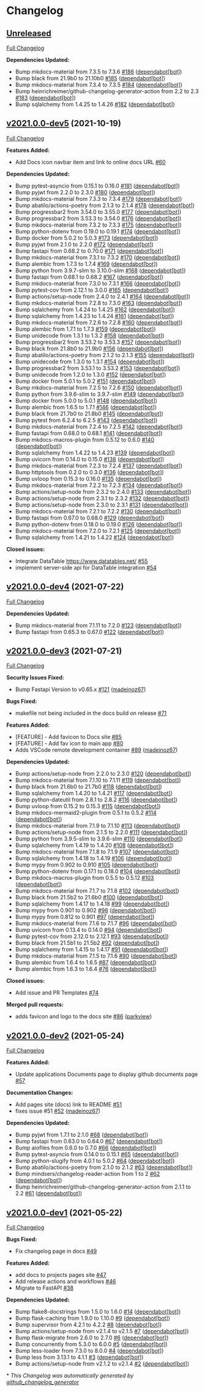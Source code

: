 # Changelog

## [Unreleased](https://github.com/madeinoz67/maker-hub/tree/HEAD)

[Full Changelog](https://github.com/madeinoz67/maker-hub/compare/v2021.0.0-dev5...HEAD)

**Dependencies Updated:**

- Bump mkdocs-material from 7.3.5 to 7.3.6 [\#186](https://github.com/madeinoz67/maker-hub/pull/186) ([dependabot[bot]](https://github.com/apps/dependabot))
- Bump black from 21.9b0 to 21.10b0 [\#185](https://github.com/madeinoz67/maker-hub/pull/185) ([dependabot[bot]](https://github.com/apps/dependabot))
- Bump mkdocs-material from 7.3.4 to 7.3.5 [\#184](https://github.com/madeinoz67/maker-hub/pull/184) ([dependabot[bot]](https://github.com/apps/dependabot))
- Bump heinrichreimer/github-changelog-generator-action from 2.2 to 2.3 [\#183](https://github.com/madeinoz67/maker-hub/pull/183) ([dependabot[bot]](https://github.com/apps/dependabot))
- Bump sqlalchemy from 1.4.25 to 1.4.26 [\#182](https://github.com/madeinoz67/maker-hub/pull/182) ([dependabot[bot]](https://github.com/apps/dependabot))

## [v2021.0.0-dev5](https://github.com/madeinoz67/maker-hub/tree/v2021.0.0-dev5) (2021-10-19)

[Full Changelog](https://github.com/madeinoz67/maker-hub/compare/v2021.0.0-dev4...v2021.0.0-dev5)

**Features Added:**

- Add Docs icon navbar item and link to online docs URL [\#60](https://github.com/madeinoz67/maker-hub/issues/60)

**Dependencies Updated:**

- Bump pytest-asyncio from 0.15.1 to 0.16.0 [\#181](https://github.com/madeinoz67/maker-hub/pull/181) ([dependabot[bot]](https://github.com/apps/dependabot))
- Bump pyjwt from 2.2.0 to 2.3.0 [\#180](https://github.com/madeinoz67/maker-hub/pull/180) ([dependabot[bot]](https://github.com/apps/dependabot))
- Bump mkdocs-material from 7.3.3 to 7.3.4 [\#179](https://github.com/madeinoz67/maker-hub/pull/179) ([dependabot[bot]](https://github.com/apps/dependabot))
- Bump abatilo/actions-poetry from 2.1.3 to 2.1.4 [\#178](https://github.com/madeinoz67/maker-hub/pull/178) ([dependabot[bot]](https://github.com/apps/dependabot))
- Bump progressbar2 from 3.54.0 to 3.55.0 [\#177](https://github.com/madeinoz67/maker-hub/pull/177) ([dependabot[bot]](https://github.com/apps/dependabot))
- Bump progressbar2 from 3.53.3 to 3.54.0 [\#176](https://github.com/madeinoz67/maker-hub/pull/176) ([dependabot[bot]](https://github.com/apps/dependabot))
- Bump mkdocs-material from 7.3.2 to 7.3.3 [\#175](https://github.com/madeinoz67/maker-hub/pull/175) ([dependabot[bot]](https://github.com/apps/dependabot))
- Bump python-dotenv from 0.19.0 to 0.19.1 [\#174](https://github.com/madeinoz67/maker-hub/pull/174) ([dependabot[bot]](https://github.com/apps/dependabot))
- Bump docker from 5.0.2 to 5.0.3 [\#173](https://github.com/madeinoz67/maker-hub/pull/173) ([dependabot[bot]](https://github.com/apps/dependabot))
- Bump pyjwt from 2.1.0 to 2.2.0 [\#172](https://github.com/madeinoz67/maker-hub/pull/172) ([dependabot[bot]](https://github.com/apps/dependabot))
- Bump fastapi from 0.68.2 to 0.70.0 [\#171](https://github.com/madeinoz67/maker-hub/pull/171) ([dependabot[bot]](https://github.com/apps/dependabot))
- Bump mkdocs-material from 7.3.1 to 7.3.2 [\#170](https://github.com/madeinoz67/maker-hub/pull/170) ([dependabot[bot]](https://github.com/apps/dependabot))
- Bump alembic from 1.7.3 to 1.7.4 [\#169](https://github.com/madeinoz67/maker-hub/pull/169) ([dependabot[bot]](https://github.com/apps/dependabot))
- Bump python from 3.9.7-slim to 3.10.0-slim [\#168](https://github.com/madeinoz67/maker-hub/pull/168) ([dependabot[bot]](https://github.com/apps/dependabot))
- Bump fastapi from 0.68.1 to 0.68.2 [\#167](https://github.com/madeinoz67/maker-hub/pull/167) ([dependabot[bot]](https://github.com/apps/dependabot))
- Bump mkdocs-material from 7.3.0 to 7.3.1 [\#166](https://github.com/madeinoz67/maker-hub/pull/166) ([dependabot[bot]](https://github.com/apps/dependabot))
- Bump pytest-cov from 2.12.1 to 3.0.0 [\#165](https://github.com/madeinoz67/maker-hub/pull/165) ([dependabot[bot]](https://github.com/apps/dependabot))
- Bump actions/setup-node from 2.4.0 to 2.4.1 [\#164](https://github.com/madeinoz67/maker-hub/pull/164) ([dependabot[bot]](https://github.com/apps/dependabot))
- Bump mkdocs-material from 7.2.8 to 7.3.0 [\#163](https://github.com/madeinoz67/maker-hub/pull/163) ([dependabot[bot]](https://github.com/apps/dependabot))
- Bump sqlalchemy from 1.4.24 to 1.4.25 [\#162](https://github.com/madeinoz67/maker-hub/pull/162) ([dependabot[bot]](https://github.com/apps/dependabot))
- Bump sqlalchemy from 1.4.23 to 1.4.24 [\#161](https://github.com/madeinoz67/maker-hub/pull/161) ([dependabot[bot]](https://github.com/apps/dependabot))
- Bump mkdocs-material from 7.2.6 to 7.2.8 [\#160](https://github.com/madeinoz67/maker-hub/pull/160) ([dependabot[bot]](https://github.com/apps/dependabot))
- Bump alembic from 1.7.1 to 1.7.3 [\#159](https://github.com/madeinoz67/maker-hub/pull/159) ([dependabot[bot]](https://github.com/apps/dependabot))
- Bump unidecode from 1.3.1 to 1.3.2 [\#158](https://github.com/madeinoz67/maker-hub/pull/158) ([dependabot[bot]](https://github.com/apps/dependabot))
- Bump progressbar2 from 3.53.2 to 3.53.3 [\#157](https://github.com/madeinoz67/maker-hub/pull/157) ([dependabot[bot]](https://github.com/apps/dependabot))
- Bump black from 21.8b0 to 21.9b0 [\#156](https://github.com/madeinoz67/maker-hub/pull/156) ([dependabot[bot]](https://github.com/apps/dependabot))
- Bump abatilo/actions-poetry from 2.1.2 to 2.1.3 [\#155](https://github.com/madeinoz67/maker-hub/pull/155) ([dependabot[bot]](https://github.com/apps/dependabot))
- Bump unidecode from 1.3.0 to 1.3.1 [\#154](https://github.com/madeinoz67/maker-hub/pull/154) ([dependabot[bot]](https://github.com/apps/dependabot))
- Bump progressbar2 from 3.53.1 to 3.53.2 [\#153](https://github.com/madeinoz67/maker-hub/pull/153) ([dependabot[bot]](https://github.com/apps/dependabot))
- Bump unidecode from 1.2.0 to 1.3.0 [\#152](https://github.com/madeinoz67/maker-hub/pull/152) ([dependabot[bot]](https://github.com/apps/dependabot))
- Bump docker from 5.0.1 to 5.0.2 [\#151](https://github.com/madeinoz67/maker-hub/pull/151) ([dependabot[bot]](https://github.com/apps/dependabot))
- Bump mkdocs-material from 7.2.5 to 7.2.6 [\#150](https://github.com/madeinoz67/maker-hub/pull/150) ([dependabot[bot]](https://github.com/apps/dependabot))
- Bump python from 3.9.6-slim to 3.9.7-slim [\#149](https://github.com/madeinoz67/maker-hub/pull/149) ([dependabot[bot]](https://github.com/apps/dependabot))
- Bump docker from 5.0.0 to 5.0.1 [\#148](https://github.com/madeinoz67/maker-hub/pull/148) ([dependabot[bot]](https://github.com/apps/dependabot))
- Bump alembic from 1.6.5 to 1.7.1 [\#146](https://github.com/madeinoz67/maker-hub/pull/146) ([dependabot[bot]](https://github.com/apps/dependabot))
- Bump black from 21.7b0 to 21.8b0 [\#145](https://github.com/madeinoz67/maker-hub/pull/145) ([dependabot[bot]](https://github.com/apps/dependabot))
- Bump pytest from 6.2.4 to 6.2.5 [\#143](https://github.com/madeinoz67/maker-hub/pull/143) ([dependabot[bot]](https://github.com/apps/dependabot))
- Bump mkdocs-material from 7.2.4 to 7.2.5 [\#142](https://github.com/madeinoz67/maker-hub/pull/142) ([dependabot[bot]](https://github.com/apps/dependabot))
- Bump fastapi from 0.68.0 to 0.68.1 [\#141](https://github.com/madeinoz67/maker-hub/pull/141) ([dependabot[bot]](https://github.com/apps/dependabot))
- Bump mkdocs-macros-plugin from 0.5.12 to 0.6.0 [\#140](https://github.com/madeinoz67/maker-hub/pull/140) ([dependabot[bot]](https://github.com/apps/dependabot))
- Bump sqlalchemy from 1.4.22 to 1.4.23 [\#139](https://github.com/madeinoz67/maker-hub/pull/139) ([dependabot[bot]](https://github.com/apps/dependabot))
- Bump uvicorn from 0.14.0 to 0.15.0 [\#138](https://github.com/madeinoz67/maker-hub/pull/138) ([dependabot[bot]](https://github.com/apps/dependabot))
- Bump mkdocs-material from 7.2.3 to 7.2.4 [\#137](https://github.com/madeinoz67/maker-hub/pull/137) ([dependabot[bot]](https://github.com/apps/dependabot))
- Bump httptools from 0.2.0 to 0.3.0 [\#136](https://github.com/madeinoz67/maker-hub/pull/136) ([dependabot[bot]](https://github.com/apps/dependabot))
- Bump uvloop from 0.15.3 to 0.16.0 [\#135](https://github.com/madeinoz67/maker-hub/pull/135) ([dependabot[bot]](https://github.com/apps/dependabot))
- Bump mkdocs-material from 7.2.2 to 7.2.3 [\#134](https://github.com/madeinoz67/maker-hub/pull/134) ([dependabot[bot]](https://github.com/apps/dependabot))
- Bump actions/setup-node from 2.3.2 to 2.4.0 [\#133](https://github.com/madeinoz67/maker-hub/pull/133) ([dependabot[bot]](https://github.com/apps/dependabot))
- Bump actions/setup-node from 2.3.1 to 2.3.2 [\#132](https://github.com/madeinoz67/maker-hub/pull/132) ([dependabot[bot]](https://github.com/apps/dependabot))
- Bump actions/setup-node from 2.3.0 to 2.3.1 [\#131](https://github.com/madeinoz67/maker-hub/pull/131) ([dependabot[bot]](https://github.com/apps/dependabot))
- Bump mkdocs-material from 7.2.1 to 7.2.2 [\#130](https://github.com/madeinoz67/maker-hub/pull/130) ([dependabot[bot]](https://github.com/apps/dependabot))
- Bump fastapi from 0.67.0 to 0.68.0 [\#129](https://github.com/madeinoz67/maker-hub/pull/129) ([dependabot[bot]](https://github.com/apps/dependabot))
- Bump python-dotenv from 0.18.0 to 0.19.0 [\#126](https://github.com/madeinoz67/maker-hub/pull/126) ([dependabot[bot]](https://github.com/apps/dependabot))
- Bump mkdocs-material from 7.2.0 to 7.2.1 [\#125](https://github.com/madeinoz67/maker-hub/pull/125) ([dependabot[bot]](https://github.com/apps/dependabot))
- Bump sqlalchemy from 1.4.21 to 1.4.22 [\#124](https://github.com/madeinoz67/maker-hub/pull/124) ([dependabot[bot]](https://github.com/apps/dependabot))

**Closed issues:**

- Integrate DataTable https://www.datatables.net/ [\#55](https://github.com/madeinoz67/maker-hub/issues/55)
- implement server-side api for DataTable integration [\#54](https://github.com/madeinoz67/maker-hub/issues/54)

## [v2021.0.0-dev4](https://github.com/madeinoz67/maker-hub/tree/v2021.0.0-dev4) (2021-07-22)

[Full Changelog](https://github.com/madeinoz67/maker-hub/compare/v2021.0.0-dev3...v2021.0.0-dev4)

**Dependencies Updated:**

- Bump mkdocs-material from 7.1.11 to 7.2.0 [\#123](https://github.com/madeinoz67/maker-hub/pull/123) ([dependabot[bot]](https://github.com/apps/dependabot))
- Bump fastapi from 0.65.3 to 0.67.0 [\#122](https://github.com/madeinoz67/maker-hub/pull/122) ([dependabot[bot]](https://github.com/apps/dependabot))

## [v2021.0.0-dev3](https://github.com/madeinoz67/maker-hub/tree/v2021.0.0-dev3) (2021-07-21)

[Full Changelog](https://github.com/madeinoz67/maker-hub/compare/v2021.0.0-dev2...v2021.0.0-dev3)

**Security Issues Fixed:**

- Bump Fastapi Version to v0.65.x [\#121](https://github.com/madeinoz67/maker-hub/pull/121) ([madeinoz67](https://github.com/madeinoz67))

**Bugs Fixed:**

- makefile not being included in the docs build on release [\#71](https://github.com/madeinoz67/maker-hub/issues/71)

**Features Added:**

- \[FEATURE\] - Add favicon to Docs site [\#85](https://github.com/madeinoz67/maker-hub/issues/85)
- \[FEATURE\] - Add fav icon to main app [\#80](https://github.com/madeinoz67/maker-hub/issues/80)
- Adds VSCode remote development container [\#89](https://github.com/madeinoz67/maker-hub/pull/89) ([madeinoz67](https://github.com/madeinoz67))

**Dependencies Updated:**

- Bump actions/setup-node from 2.2.0 to 2.3.0 [\#120](https://github.com/madeinoz67/maker-hub/pull/120) ([dependabot[bot]](https://github.com/apps/dependabot))
- Bump mkdocs-material from 7.1.10 to 7.1.11 [\#119](https://github.com/madeinoz67/maker-hub/pull/119) ([dependabot[bot]](https://github.com/apps/dependabot))
- Bump black from 21.6b0 to 21.7b0 [\#118](https://github.com/madeinoz67/maker-hub/pull/118) ([dependabot[bot]](https://github.com/apps/dependabot))
- Bump sqlalchemy from 1.4.20 to 1.4.21 [\#117](https://github.com/madeinoz67/maker-hub/pull/117) ([dependabot[bot]](https://github.com/apps/dependabot))
- Bump python-dateutil from 2.8.1 to 2.8.2 [\#116](https://github.com/madeinoz67/maker-hub/pull/116) ([dependabot[bot]](https://github.com/apps/dependabot))
- Bump uvloop from 0.15.2 to 0.15.3 [\#115](https://github.com/madeinoz67/maker-hub/pull/115) ([dependabot[bot]](https://github.com/apps/dependabot))
- Bump mkdocs-mermaid2-plugin from 0.5.1 to 0.5.2 [\#114](https://github.com/madeinoz67/maker-hub/pull/114) ([dependabot[bot]](https://github.com/apps/dependabot))
- Bump mkdocs-material from 7.1.9 to 7.1.10 [\#113](https://github.com/madeinoz67/maker-hub/pull/113) ([dependabot[bot]](https://github.com/apps/dependabot))
- Bump actions/setup-node from 2.1.5 to 2.2.0 [\#111](https://github.com/madeinoz67/maker-hub/pull/111) ([dependabot[bot]](https://github.com/apps/dependabot))
- Bump python from 3.9.5-slim to 3.9.6-slim [\#110](https://github.com/madeinoz67/maker-hub/pull/110) ([dependabot[bot]](https://github.com/apps/dependabot))
- Bump sqlalchemy from 1.4.19 to 1.4.20 [\#108](https://github.com/madeinoz67/maker-hub/pull/108) ([dependabot[bot]](https://github.com/apps/dependabot))
- Bump mkdocs-material from 7.1.8 to 7.1.9 [\#107](https://github.com/madeinoz67/maker-hub/pull/107) ([dependabot[bot]](https://github.com/apps/dependabot))
- Bump sqlalchemy from 1.4.18 to 1.4.19 [\#106](https://github.com/madeinoz67/maker-hub/pull/106) ([dependabot[bot]](https://github.com/apps/dependabot))
- Bump mypy from 0.902 to 0.910 [\#105](https://github.com/madeinoz67/maker-hub/pull/105) ([dependabot[bot]](https://github.com/apps/dependabot))
- Bump python-dotenv from 0.17.1 to 0.18.0 [\#104](https://github.com/madeinoz67/maker-hub/pull/104) ([dependabot[bot]](https://github.com/apps/dependabot))
- Bump mkdocs-macros-plugin from 0.5.5 to 0.5.12 [\#103](https://github.com/madeinoz67/maker-hub/pull/103) ([dependabot[bot]](https://github.com/apps/dependabot))
- Bump mkdocs-material from 7.1.7 to 7.1.8 [\#102](https://github.com/madeinoz67/maker-hub/pull/102) ([dependabot[bot]](https://github.com/apps/dependabot))
- Bump black from 21.5b2 to 21.6b0 [\#100](https://github.com/madeinoz67/maker-hub/pull/100) ([dependabot[bot]](https://github.com/apps/dependabot))
- Bump sqlalchemy from 1.4.17 to 1.4.18 [\#99](https://github.com/madeinoz67/maker-hub/pull/99) ([dependabot[bot]](https://github.com/apps/dependabot))
- Bump mypy from 0.901 to 0.902 [\#98](https://github.com/madeinoz67/maker-hub/pull/98) ([dependabot[bot]](https://github.com/apps/dependabot))
- Bump mypy from 0.812 to 0.901 [\#97](https://github.com/madeinoz67/maker-hub/pull/97) ([dependabot[bot]](https://github.com/apps/dependabot))
- Bump mkdocs-material from 7.1.6 to 7.1.7 [\#96](https://github.com/madeinoz67/maker-hub/pull/96) ([dependabot[bot]](https://github.com/apps/dependabot))
- Bump uvicorn from 0.13.4 to 0.14.0 [\#94](https://github.com/madeinoz67/maker-hub/pull/94) ([dependabot[bot]](https://github.com/apps/dependabot))
- Bump pytest-cov from 2.12.0 to 2.12.1 [\#93](https://github.com/madeinoz67/maker-hub/pull/93) ([dependabot[bot]](https://github.com/apps/dependabot))
- Bump black from 21.5b1 to 21.5b2 [\#92](https://github.com/madeinoz67/maker-hub/pull/92) ([dependabot[bot]](https://github.com/apps/dependabot))
- Bump sqlalchemy from 1.4.15 to 1.4.17 [\#91](https://github.com/madeinoz67/maker-hub/pull/91) ([dependabot[bot]](https://github.com/apps/dependabot))
- Bump mkdocs-material from 7.1.5 to 7.1.6 [\#90](https://github.com/madeinoz67/maker-hub/pull/90) ([dependabot[bot]](https://github.com/apps/dependabot))
- Bump alembic from 1.6.4 to 1.6.5 [\#87](https://github.com/madeinoz67/maker-hub/pull/87) ([dependabot[bot]](https://github.com/apps/dependabot))
- Bump alembic from 1.6.3 to 1.6.4 [\#76](https://github.com/madeinoz67/maker-hub/pull/76) ([dependabot[bot]](https://github.com/apps/dependabot))

**Closed issues:**

- Add issue and PR Templates [\#74](https://github.com/madeinoz67/maker-hub/issues/74)

**Merged pull requests:**

- adds favicon and logo to the docs site [\#86](https://github.com/madeinoz67/maker-hub/pull/86) ([parkview](https://github.com/parkview))

## [v2021.0.0-dev2](https://github.com/madeinoz67/maker-hub/tree/v2021.0.0-dev2) (2021-05-24)

[Full Changelog](https://github.com/madeinoz67/maker-hub/compare/v2021.0.0-dev1...v2021.0.0-dev2)

**Features Added:**

- Update applications Documents page to display github documents page [\#57](https://github.com/madeinoz67/maker-hub/issues/57)

**Documentation Changes:**

- Add pages site \(docs\) link to README [\#51](https://github.com/madeinoz67/maker-hub/issues/51)
- fixes issue \#51 [\#52](https://github.com/madeinoz67/maker-hub/pull/52) ([madeinoz67](https://github.com/madeinoz67))

**Dependencies Updated:**

- Bump pyjwt from 1.7.1 to 2.1.0 [\#68](https://github.com/madeinoz67/maker-hub/pull/68) ([dependabot[bot]](https://github.com/apps/dependabot))
- Bump fastapi from 0.63.0 to 0.64.0 [\#67](https://github.com/madeinoz67/maker-hub/pull/67) ([dependabot[bot]](https://github.com/apps/dependabot))
- Bump aiofiles from 0.6.0 to 0.7.0 [\#66](https://github.com/madeinoz67/maker-hub/pull/66) ([dependabot[bot]](https://github.com/apps/dependabot))
- Bump pytest-asyncio from 0.14.0 to 0.15.1 [\#65](https://github.com/madeinoz67/maker-hub/pull/65) ([dependabot[bot]](https://github.com/apps/dependabot))
- Bump python-slugify from 4.0.1 to 5.0.2 [\#64](https://github.com/madeinoz67/maker-hub/pull/64) ([dependabot[bot]](https://github.com/apps/dependabot))
- Bump abatilo/actions-poetry from 2.1.0 to 2.1.2 [\#63](https://github.com/madeinoz67/maker-hub/pull/63) ([dependabot[bot]](https://github.com/apps/dependabot))
- Bump mindsers/changelog-reader-action from 1 to 2 [\#62](https://github.com/madeinoz67/maker-hub/pull/62) ([dependabot[bot]](https://github.com/apps/dependabot))
- Bump heinrichreimer/github-changelog-generator-action from 2.1.1 to 2.2 [\#61](https://github.com/madeinoz67/maker-hub/pull/61) ([dependabot[bot]](https://github.com/apps/dependabot))

## [v2021.0.0-dev1](https://github.com/madeinoz67/maker-hub/tree/v2021.0.0-dev1) (2021-05-22)

[Full Changelog](https://github.com/madeinoz67/maker-hub/compare/d4d2d79d94f3388fa3f8987f2c354f1d4aaeac27...v2021.0.0-dev1)

**Bugs Fixed:**

- Fix changelog page in docs [\#49](https://github.com/madeinoz67/maker-hub/issues/49)

**Features Added:**

- add docs to projects pages site [\#47](https://github.com/madeinoz67/maker-hub/issues/47)
- Add release actions and workflows [\#46](https://github.com/madeinoz67/maker-hub/issues/46)
- Migrate to FastAPI [\#38](https://github.com/madeinoz67/maker-hub/issues/38)

**Dependencies Updated:**

- Bump flake8-docstrings from 1.5.0 to 1.6.0 [\#14](https://github.com/madeinoz67/maker-hub/pull/14) ([dependabot[bot]](https://github.com/apps/dependabot))
- Bump flask-caching from 1.9.0 to 1.10.0 [\#9](https://github.com/madeinoz67/maker-hub/pull/9) ([dependabot[bot]](https://github.com/apps/dependabot))
- Bump supervisor from 4.2.1 to 4.2.2 [\#8](https://github.com/madeinoz67/maker-hub/pull/8) ([dependabot[bot]](https://github.com/apps/dependabot))
- Bump actions/setup-node from v2.1.4 to v2.1.5 [\#7](https://github.com/madeinoz67/maker-hub/pull/7) ([dependabot[bot]](https://github.com/apps/dependabot))
- Bump flask-migrate from 2.6.0 to 2.7.0 [\#6](https://github.com/madeinoz67/maker-hub/pull/6) ([dependabot[bot]](https://github.com/apps/dependabot))
- Bump concurrently from 5.3.0 to 6.0.0 [\#5](https://github.com/madeinoz67/maker-hub/pull/5) ([dependabot[bot]](https://github.com/apps/dependabot))
- Bump less-loader from 7.3.0 to 8.0.0 [\#4](https://github.com/madeinoz67/maker-hub/pull/4) ([dependabot[bot]](https://github.com/apps/dependabot))
- Bump less from 3.13.1 to 4.1.1 [\#3](https://github.com/madeinoz67/maker-hub/pull/3) ([dependabot[bot]](https://github.com/apps/dependabot))
- Bump actions/setup-node from v2.1.2 to v2.1.4 [\#2](https://github.com/madeinoz67/maker-hub/pull/2) ([dependabot[bot]](https://github.com/apps/dependabot))



\* *This Changelog was automatically generated by [github_changelog_generator](https://github.com/github-changelog-generator/github-changelog-generator)*
